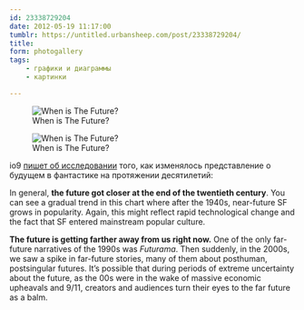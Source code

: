 ```yaml
---
id: 23338729204
date: 2012-05-19 11:17:00
tumblr: https://untitled.urbansheep.com/post/23338729204/
title:
form: photogallery
tags:
    - графики и диаграммы
    - картинки

---
```


<div class="gallery">
<figure>
<img src="/media/23338729204_1.jpg" alt="When is The Future?" loading="lazy" />
<figcaption>When is The Future?</figcaption>
</figure>
<figure>
<img src="/media/23338729204_2.jpg" alt="When is The Future?" loading="lazy" />
<figcaption>When is The Future?</figcaption>
</figure>
</div>

<p>io9 <a href="http://io9.com/5911520/a-chart-that-reveals-how-science-fiction-futures-changed-over-timew">пишет об исследовании</a> того, как изменялось представление о будущем в фантастике на протяжении десятилетий:</p>

<p>In general, <strong>the future got closer at the end of the twentieth century</strong>. You can see a gradual trend in this chart where after the 1940s, near-future SF grows in popularity. Again, this might reflect rapid technological change and the fact that SF entered mainstream popular culture.</p>

<p><strong>The future is getting farther away from us right now.</strong> One of the only far-future narratives of the 1990s was <em>Futurama</em>. Then suddenly, in the 2000s, we saw a spike in far-future stories, many of them about posthuman, postsingular futures. It&rsquo;s possible that during periods of extreme uncertainty about the future, as the 00s were in the wake of massive economic upheavals and 9/11, creators and audiences turn their eyes to the far future as a balm.</p>
